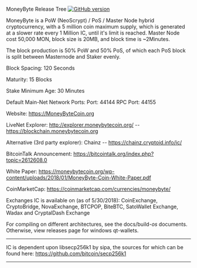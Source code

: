 MoneyByte Release Tree [![GitHub version](https://img.shields.io/badge/Version-1.2.0.0-brightgreen.svg)](https://github.com/moneybytecoin/moneybytecoin)

MoneyByte is a PoW (NeoScrypt) / PoS / Master Node hybrid cryptocurrency, with a 5 million coin maximum supply, which is generated at a slower rate every 1 Million IC, until it's limit is reached. Master Node cost 50,000 MON, block size is 20MB, and block time is ~2Minutes.

The block production is 50% PoW and 50% PoS, of which each PoS block is split between Masternode and Staker evenly.

Block Spacing: 120 Seconds

Maturity: 15 Blocks

Stake Minimum Age: 30 Minutes

Default Main-Net Network Ports:
Port: 44144
RPC Port: 44155

Website: https://MoneyByteCoin.org

LiveNet Explorer: http://explorer.moneybytecoin.org/  -- https://blockchain.moneybytecoin.org

Alternative (3rd party explorer): Chainz -- https://chainz.cryptoid.info/ic/

BitcoinTalk Announcement: https://bitcointalk.org/index.php?topic=2612608.0

White Paper: https://moneybytecoin.org/wp-content/uploads/2018/01/MoneyByte-Coin-White-Paper.pdf

CoinMarketCap: https://coinmarketcap.com/currencies/moneybyte/

Exchanges IC is available on (as of 5/30/2018): CoinExchange, CryptoBridge, NovaExchange, BTCPOP, BiteBTC, SatoWallet Exchange, Wadax and CryptalDash Exchange

For compiling on different architectures, see the docs/build-*os* documents. Otherwise, view releases page for windows qt-wallets.

****
IC is dependent upon libsecp256k1 by sipa, the sources for which can be found here:
https://github.com/bitcoin/secp256k1
****
